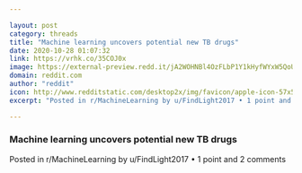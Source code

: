 ```yaml
---

layout: post
category: threads
title: "Machine learning uncovers potential new TB drugs"
date: 2020-10-28 01:07:32
link: https://vrhk.co/35COJ0x
image: https://external-preview.redd.it/jA2WOHNBl4OzFLbP1Y1kHyfWYxW5QoUp6PnFwTsxKvw.jpg?width=1200&height=628.272251309&auto=webp&crop=1200:628.272251309,smart&s=3c37ea68a956efda1c8013c1cbbc6bae3c3174a6
domain: reddit.com
author: "reddit"
icon: http://www.redditstatic.com/desktop2x/img/favicon/apple-icon-57x57.png
excerpt: "Posted in r/MachineLearning by u/FindLight2017 • 1 point and 2 comments"

---
```


### Machine learning uncovers potential new TB drugs

Posted in r/MachineLearning by u/FindLight2017 • 1 point and 2 comments